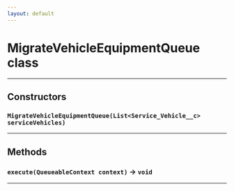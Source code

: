 ```yaml
---
layout: default
---
```

# MigrateVehicleEquipmentQueue class
---
## Constructors
### `MigrateVehicleEquipmentQueue(List<Service_Vehicle__c> serviceVehicles)`
---
## Methods
### `execute(QueueableContext context)` → `void`
---
